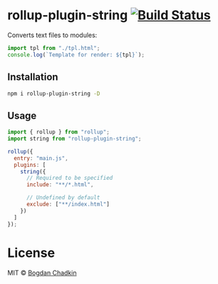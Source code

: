 # rollup-plugin-string [![Build Status](https://travis-ci.org/TrySound/rollup-plugin-string.svg)](https://travis-ci.org/TrySound/rollup-plugin-string)

Converts text files to modules:

```js
import tpl from "./tpl.html";
console.log(`Template for render: ${tpl}`);
```

## Installation

```sh
npm i rollup-plugin-string -D
```

## Usage

```js
import { rollup } from "rollup";
import string from "rollup-plugin-string";

rollup({
  entry: "main.js",
  plugins: [
    string({
      // Required to be specified
      include: "**/*.html",

      // Undefined by default
      exclude: ["**/index.html"]
    })
  ]
});
```

# License

MIT © [Bogdan Chadkin](mailto:trysound@yandex.ru)
